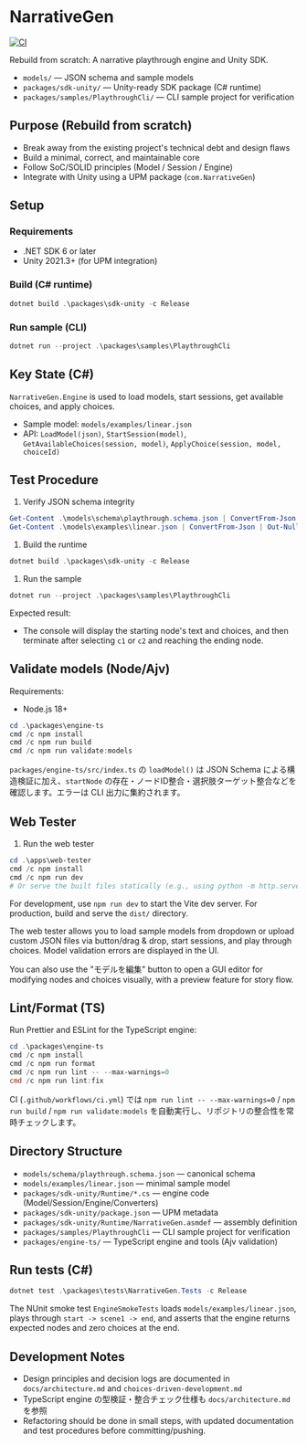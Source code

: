 # NarrativeGen

[![CI](https://github.com/YuShimoji/NarrativeGen/actions/workflows/ci.yml/badge.svg)](https://github.com/YuShimoji/NarrativeGen/actions/workflows/ci.yml)

Rebuild from scratch: A narrative playthrough engine and Unity SDK.

- `models/` — JSON schema and sample models
- `packages/sdk-unity/` — Unity-ready SDK package (C# runtime)
- `packages/samples/PlaythroughCli/` — CLI sample project for verification

## Purpose (Rebuild from scratch)

- Break away from the existing project's technical debt and design flaws
- Build a minimal, correct, and maintainable core
- Follow SoC/SOLID principles (Model / Session / Engine)
- Integrate with Unity using a UPM package (`com.NarrativeGen`)

## Setup

### Requirements

- .NET SDK 6 or later
- Unity 2021.3+ (for UPM integration)

### Build (C# runtime)

```powershell
dotnet build .\packages\sdk-unity -c Release
```

### Run sample (CLI)

```powershell
dotnet run --project .\packages\samples\PlaythroughCli
```

## Key State (C#)

`NarrativeGen.Engine` is used to load models, start sessions, get available choices, and apply choices.

- Sample model: `models/examples/linear.json`
- API: `LoadModel(json)`, `StartSession(model)`, `GetAvailableChoices(session, model)`, `ApplyChoice(session, model, choiceId)`

## Test Procedure

1. Verify JSON schema integrity

```powershell
Get-Content .\models\schema\playthrough.schema.json | ConvertFrom-Json | Out-Null
Get-Content .\models\examples\linear.json | ConvertFrom-Json | Out-Null
```

1. Build the runtime

```powershell
dotnet build .\packages\sdk-unity -c Release
```

1. Run the sample

```powershell
dotnet run --project .\packages\samples\PlaythroughCli
```

Expected result:

- The console will display the starting node's text and choices, and then terminate after selecting `c1` or `c2` and reaching the ending node.

## Validate models (Node/Ajv)

Requirements:

- Node.js 18+

```powershell
cd .\packages\engine-ts
cmd /c npm install
cmd /c npm run build
cmd /c npm run validate:models
```

`packages/engine-ts/src/index.ts` の `loadModel()` は JSON Schema による構造検証に加え、`startNode` の存在・ノードID整合・選択肢ターゲット整合などを確認します。エラーは CLI 出力に集約されます。

## Web Tester

1. Run the web tester

```powershell
cd .\apps\web-tester
cmd /c npm install
cmd /c npm run dev
# Or serve the built files statically (e.g., using python -m http.server)
```

For development, use `npm run dev` to start the Vite dev server. For production, build and serve the `dist/` directory.

The web tester allows you to load sample models from dropdown or upload custom JSON files via button/drag & drop, start sessions, and play through choices. Model validation errors are displayed in the UI.

You can also use the "モデルを編集" button to open a GUI editor for modifying nodes and choices visually, with a preview feature for story flow.

## Lint/Format (TS)

Run Prettier and ESLint for the TypeScript engine:

```powershell
cd .\packages\engine-ts
cmd /c npm install
cmd /c npm run format
cmd /c npm run lint -- --max-warnings=0
cmd /c npm run lint:fix
```

CI (`.github/workflows/ci.yml`) では `npm run lint -- --max-warnings=0` / `npm run build` / `npm run validate:models` を自動実行し、リポジトリの整合性を常時チェックします。

## Directory Structure

- `models/schema/playthrough.schema.json` — canonical schema
- `models/examples/linear.json` — minimal sample model
- `packages/sdk-unity/Runtime/*.cs` — engine code (Model/Session/Engine/Converters)
- `packages/sdk-unity/package.json` — UPM metadata
- `packages/sdk-unity/Runtime/NarrativeGen.asmdef` — assembly definition
- `packages/samples/PlaythroughCli` — CLI sample project for verification
- `packages/engine-ts/` — TypeScript engine and tools (Ajv validation)

## Run tests (C#)

```powershell
dotnet test .\packages\tests\NarrativeGen.Tests -c Release
```

The NUnit smoke test `EngineSmokeTests` loads `models/examples/linear.json`, plays through `start -> scene1 -> end`, and asserts that the engine returns expected nodes and zero choices at the end.

## Development Notes

- Design principles and decision logs are documented in `docs/architecture.md` and `choices-driven-development.md`
- TypeScript engine の型検証・整合チェック仕様も `docs/architecture.md` を参照
- Refactoring should be done in small steps, with updated documentation and test procedures before committing/pushing.
